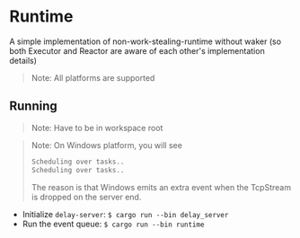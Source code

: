 # Runtime

A simple implementation of non-work-stealing-runtime without waker (so both Executor and Reactor are aware of each other's implementation details)

> Note: All platforms are supported

## Running

> Note: Have to be in workspace root

> Note: On Windows platform, you will see
> ```rust
> Scheduling over tasks..
> Scheduling over tasks..
> ```
> The reason is that Windows emits an extra event when the
> TcpStream is dropped on the server end.

- Initialize `delay-server`: `$ cargo run --bin delay_server`
- Run the event queue: `$ cargo run --bin runtime`